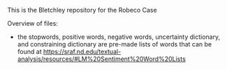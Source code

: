 This is the Bletchley repository for the Robeco Case

Overview of files:
- the stopwords, positive words, negative words, uncertainty dictionary, and constraining dictionary are pre-made lists of words that can be found at https://sraf.nd.edu/textual-analysis/resources/#LM%20Sentiment%20Word%20Lists
